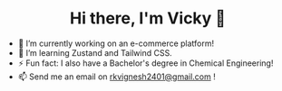 <p>
        <h1 align = "Center"> <b> Hi there, I'm Vicky 👋 </b> </h1>
</p>

- 🔭 I’m currently working on an e-commerce platform!
- 🌱 I’m learning Zustand and Tailwind CSS.
- ⚡ Fun fact: I also have a Bachelor's degree in Chemical Engineering!
- 📫 Send me an email on rkvignesh2401@gmail.com !

<!--
**rkv-2401/rkv-2401** is a ✨ _special_ ✨ repository because its `README.md` (this file) appears on your GitHub profile.

Here are some ideas to get you started:

- 🔭 I’m currently working on ...
- 🌱 I’m currently learning ...
- 👯 I’m looking to collaborate on ...
- 🤔 I’m looking for help with ...
- 💬 Ask me about ...
- 📫 How to reach me: ...
- 😄 Pronouns: ...
- ⚡ Fun fact: ...
-->

